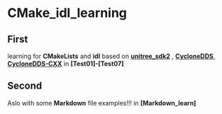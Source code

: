 # CMake_idl_learning
## First
learning for **CMakeLists** and **idl** based on **[unitree_sdk2](https://github.com/unitreerobotics/unitree_sdk2)** , **[CycloneDDS](https://github.com/eclipse-cyclonedds/cyclonedds)**, 
**[CycloneDDS-CXX](https://github.com/eclipse-cyclonedds/cyclonedds-cxx)**
in **[Test01]-[Test07]**

## Second
Aslo with some **Markdown** file examples!!! in **[Markdown_learn]**
